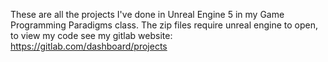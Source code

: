 These are all the projects I've done in Unreal Engine 5 in my Game Programming Paradigms class. The zip files require unreal engine to open, to view my code see my gitlab website: https://gitlab.com/dashboard/projects
